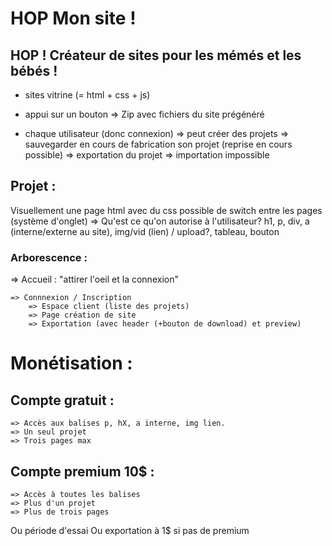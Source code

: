 # HOP Mon site !


## HOP ! Créateur de sites pour les mémés et les bébés !


- sites vitrine (= html + css + js)
- appui sur un bouton => Zip avec fichiers du site prégénéré

- chaque utilisateur (donc connexion)
	=> peut créer des projets
	=> sauvegarder en cours de fabrication son projet
		(reprise en cours possible)
	=> exportation du projet
	=> importation impossible

## Projet :
Visuellement une page html avec du css
possible de switch entre les pages (système d'onglet)
	=> Qu'est ce qu'on autorise à l'utilisateur?
		h1, p, div, a (interne/externe au site), img/vid (lien) / upload?, tableau, bouton


### Arborescence :

=> Accueil : "attirer l'oeil et la connexion"


	=> Connnexion / Inscription
		=> Espace client (liste des projets)
		=> Page création de site
		=> Exportation (avec header (+bouton de download) et preview)

# Monétisation :
## Compte gratuit :
	=> Accès aux balises p, hX, a interne, img lien.
	=> Un seul projet
	=> Trois pages max

## Compte premium 10$ : 
	=> Accès à toutes les balises
	=> Plus d'un projet
	=> Plus de trois pages

Ou période d'essai
Ou exportation à 1$ si pas de premium